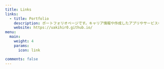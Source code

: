```yaml
---
title: Links
links:
  - title: Portfolio
    description: ポートフォリオページです。キャリア情報や作成したアプリやサービスなどを紹介しています。
    website: https://uakihir0.github.io/
menu:
  main:
    weight: 4
    params:
      icon: link

comments: false
---
```

